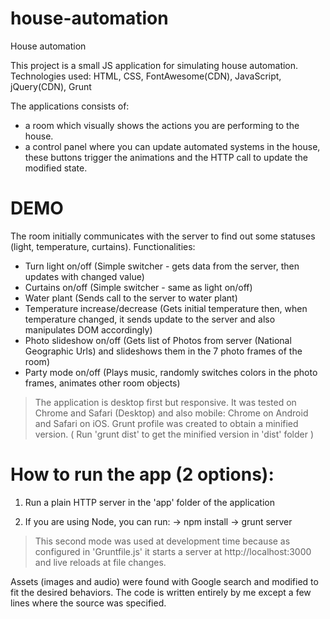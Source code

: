 # house-automation
House automation

This project is a small JS application for simulating house automation.
Technologies used: HTML, CSS, FontAwesome(CDN), JavaScript, jQuery(CDN), Grunt

The applications consists of:
 - a room which visually shows the actions you are performing to the house.
 - a control panel where you can update automated systems in the house, these buttons trigger the animations and the HTTP call to update the modified state.

 # DEMO

 The room initially communicates with the server to find out some statuses (light, temperature, curtains).
 Functionalities:

 - Turn light on/off (Simple switcher - gets data from the server, then updates with changed value)
 - Curtains on/off (Simple switcher - same as light on/off)
 - Water plant (Sends call to the server to water plant)
 - Temperature increase/decrease (Gets initial temperature then, when temperature changed, it sends update to the server and also manipulates DOM accordingly)
 - Photo slideshow on/off (Gets list of Photos from server (National Geographic Urls) and slideshows them in the 7 photo frames of the room)
 - Party mode on/off (Plays music, randomly switches colors in the photo frames, animates other room objects)

 > The application is desktop first but responsive.
 > It was tested on Chrome and Safari (Desktop) and also mobile: Chrome on Android and Safari on iOS.
 > Grunt profile was created to obtain a minified version. ( Run 'grunt dist' to get the minified version in 'dist' folder )

 # How to run the app (2 options):

 1. Run a plain HTTP server in the 'app' folder of the application

 2. If you are using Node, you can run:
 -> npm install
 -> grunt server

 > This second mode was used at development time because as configured in 'Gruntfile.js' it starts a server at http://localhost:3000 and live reloads at file changes.


 Assets (images and audio) were found with Google search and modified to fit the desired behaviors.
 The code is written entirely by me except a few lines where the source was specified.
